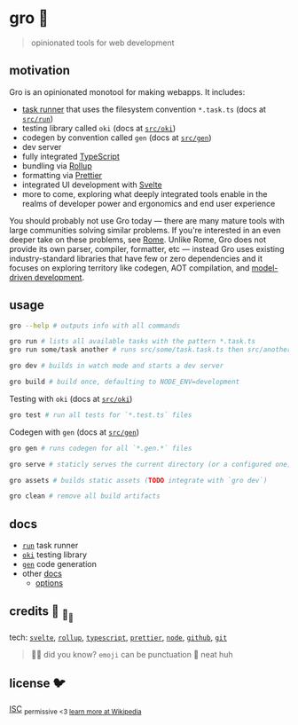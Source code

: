 # gro :chestnut:

> opinionated tools for web development

## motivation

Gro is an opinionated monotool for making webapps.
It includes:

- [task runner](src/run) that uses the filesystem convention `*.task.ts`
  (docs at [`src/run`](src/run))
- testing library called `oki` (docs at [`src/oki`](src/oki))
- codegen by convention called `gen` (docs at [`src/gen`](src/gen))
- dev server
- fully integrated [TypeScript](https://github.com/microsoft/typescript)
- bundling via [Rollup](https://github.com/rollup/rollup)
- formatting via [Prettier](https://github.com/prettier/prettier)
- integrated UI development with
  [Svelte](https://github.com/sveltejs/svelte)
- more to come, exploring what deeply integrated tools enable
  in the realms of developer power and ergonomics and end user experience

You should probably not use Gro today —
there are many mature tools with large communities solving similar problems.
If you're interested in an even deeper take on these problems,
see [Rome](https://github.com/facebookexperimental/rome).
Unlike Rome, Gro does not provide its own parser, compiler, formatter, etc —
instead Gro uses existing industry-standard libraries
that have few or zero dependencies
and it focuses on exploring territory like codegen, AOT compilation,
and [model-driven development](https://en.wikipedia.org/wiki/Model-driven_engineering).

## usage

```bash
gro --help # outputs info with all commands
```

```bash
gro run # lists all available tasks with the pattern *.task.ts
gro run some/task another # runs src/some/task.task.ts then src/another.task.ts
```

```bash
gro dev # builds in watch mode and starts a dev server
```

```bash
gro build # build once, defaulting to NODE_ENV=development
```

Testing with `oki` (docs at [`src/oki`](src/oki))

```bash
gro test # run all tests for `*.test.ts` files
```

Codegen with `gen` (docs at [`src/gen`](src/gen))

```bash
gro gen # runs codegen for all `*.gen.*` files
```

```bash
gro serve # staticly serves the current directory (or a configured one)
```

```bash
gro assets # builds static assets (TODO integrate with `gro dev`)
```

```bash
gro clean # remove all build artifacts
```

## docs

- [`run`](src/run) task runner
- [`oki`](src/oki) testing library
- [`gen`](src/gen) code generation
- other [docs](src/docs)
  - [options](src/docs/options.md)

## credits :turtle: <sub>:turtle:</sub><sub><sub>:turtle:</sub></sub>

tech:
[`svelte`](https://github.com/sveltejs/svelte),
[`rollup`](https://github.com/rollup/rollup),
[`typescript`](https://github.com/microsoft/TypeScript),
[`prettier`](https://github.com/prettier/prettier),
[`node`](https://nodejs.org),
[`github`](https://github.com),
[`git`](https://git-scm.com/)

> :rainbow::sparkles: did you know? `emoji` can be punctuation :snail: neat huh

## license :bird:

[ISC](license)
<sub>permissive <3 [learn more at Wikipedia](https://en.wikipedia.org/wiki/ISC_license)</sub>

